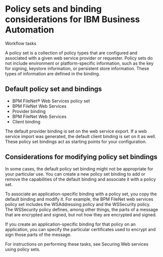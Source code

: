 <!-- image -->

# Policy sets and binding considerations for IBM Business Automation
Workflow tasks

A policy set is a collection of policy types that
are configured and associated with a given web service provider or
requester. Policy sets do not include environment or platform-specific
information, such as the key for signing, keystore information, or
persistent store information. These types of information are defined
in the binding.

## Default policy set and bindings

- BPM FileNet® Web Services
policy set
- BPM FileNet Web Services
- Provider binding
- BPM FileNet Web Services
- Client binding

The default provider binding is set on the web service
export. If a web service import was generated, the default client
binding is set on it as well. These policy set bindings act as starting
points for your configuration.

## Considerations for modifying policy set bindings

In
some cases, the default policy set binding might not be appropriate
for your particular use. You can create a new policy set binding to
add or remove the capabilities of the default binding and associate
it with a policy set.

To associate an application-specific binding
with a policy set, you copy the default binding and modify it. For
example, the BPM FileNet web
services policy set includes the WSAddressing policy and the WSSecurity
policy. The WSSecurity policy defines, among other things, the parts
of a message that are encrypted and signed, but not how they are encrypted
and signed.

If you create an application-specific binding for
that policy on an application, you can specify the particular certificates
used to encrypt and sign those parts of the message.

For instructions
on performing these tasks, see  Securing Web services using policy sets.